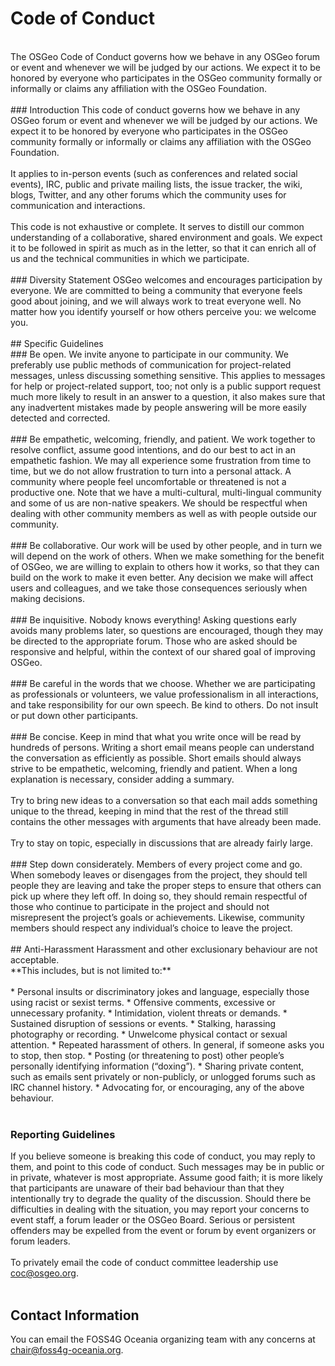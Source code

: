 # Code of Conduct
<br />
The OSGeo Code of Conduct governs how we behave in any OSGeo forum or event and whenever we will be judged by our actions. We expect it to be honored by everyone who participates in the OSGeo community formally or informally or claims any affiliation with the OSGeo Foundation.
<br /><br />
### Introduction
This code of conduct governs how we behave in any OSGeo forum or event and whenever we will be judged by our actions. We expect it to be honored by everyone who participates in the OSGeo community formally or informally or claims any affiliation with the OSGeo Foundation.
<br /><br />
It applies to in-person events (such as conferences and related social events), IRC, public and private mailing lists, the issue tracker, the wiki, blogs, Twitter, and any other forums which the community uses for communication and interactions.
<br /><br />
This code is not exhaustive or complete. It serves to distill our common understanding of a collaborative, shared environment and goals. We expect it to be followed in spirit as much as in the letter, so that it can enrich all of us and the technical communities in which we participate.
<br /><br />
### Diversity Statement
OSGeo welcomes and encourages participation by everyone. We are committed to being a community that everyone feels good about joining, and we will always work to treat everyone well. No matter how you identify yourself or how others perceive you: we welcome you.
<br /><br />
## Specific Guidelines
<br />
### Be open.
We invite anyone to participate in our community. We preferably use public methods of communication for project-related messages, unless discussing something sensitive. This applies to messages for help or project-related support, too; not only is a public support request much more likely to result in an answer to a question, it also makes sure that any inadvertent mistakes made by people answering will be more easily detected and corrected.
<br /><br />
### Be empathetic, welcoming, friendly, and patient.
We work together to resolve conflict, assume good intentions, and do our best to act in an empathetic fashion. We may all experience some frustration from time to time, but we do not allow frustration to turn into a personal attack. A community where people feel uncomfortable or threatened is not a productive one. Note that we have a multi-cultural, multi-lingual community and some of us are non-native speakers. We should be respectful when dealing with other community members as well as with people outside our community.
<br /><br />
### Be collaborative.
Our work will be used by other people, and in turn we will depend on the work of others. When we make something for the benefit of OSGeo, we are willing to explain to others how it works, so that they can build on the work to make it even better. Any decision we make will affect users and colleagues, and we take those consequences seriously when making decisions.
<br /><br />
### Be inquisitive.
Nobody knows everything! Asking questions early avoids many problems later, so questions are encouraged, though they may be directed to the appropriate forum. Those who are asked should be responsive and helpful, within the context of our shared goal of improving OSGeo.
<br /><br />
### Be careful in the words that we choose.
Whether we are participating as professionals or volunteers, we value professionalism in all interactions, and take responsibility for our own speech. Be kind to others. Do not insult or put down other participants.
<br /><br />
### Be concise.
Keep in mind that what you write once will be read by hundreds of persons. Writing a short email means people can understand the conversation as efficiently as possible. Short emails should always strive to be empathetic, welcoming, friendly and patient. When a long explanation is necessary, consider adding a summary.
<br /><br />
Try to bring new ideas to a conversation so that each mail adds something unique to the thread, keeping in mind that the rest of the thread still contains the other messages with arguments that have already been made.
<br /><br />
Try to stay on topic, especially in discussions that are already fairly large.
<br /><br />
### Step down considerately.
Members of every project come and go. When somebody leaves or disengages from the project, they should tell people they are leaving and take the proper steps to ensure that others can pick up where they left off. In doing so, they should remain respectful of those who continue to participate in the project and should not misrepresent the project’s goals or achievements. Likewise, community members should respect any individual’s choice to leave the project.
<br /><br />
## Anti-Harassment
Harassment and other exclusionary behaviour are not acceptable. <br />
**This includes, but is not limited to:**
<br /><br />
* Personal insults or discriminatory jokes and language, especially those using racist or sexist terms.
* Offensive comments, excessive or unnecessary profanity.
* Intimidation, violent threats or demands.
* Sustained disruption of sessions or events.
* Stalking, harassing photography or recording.
* Unwelcome physical contact or sexual attention.
* Repeated harassment of others. In general, if someone asks you to stop, then stop.
* Posting (or threatening to post) other people’s personally identifying information (“doxing”).
* Sharing private content, such as emails sent privately or non-publicly, or unlogged forums such as IRC channel history.
* Advocating for, or encouraging, any of the above behaviour.
<br /><br />

### Reporting Guidelines
If you believe someone is breaking this code of conduct, you may reply to them, and point to this code of conduct. Such messages may be in public or in private, whatever is most appropriate. Assume good faith; it is more likely that participants are unaware of their bad behaviour than that they intentionally try to degrade the quality of the discussion. Should there be difficulties in dealing with the situation, you may report your concerns to event staff, a forum leader or the OSGeo Board. Serious or persistent offenders may be expelled from the event or forum by event organizers or forum leaders.
<br /><br />
To privately email the code of conduct committee leadership use [coc@osgeo.org](mailto:coc@osgeo.org).
<br /><br />
## Contact Information
You can email the FOSS4G Oceania organizing team with any concerns at [chair@foss4g-oceania.org](mailto:chair@foss4g-oceania.org).